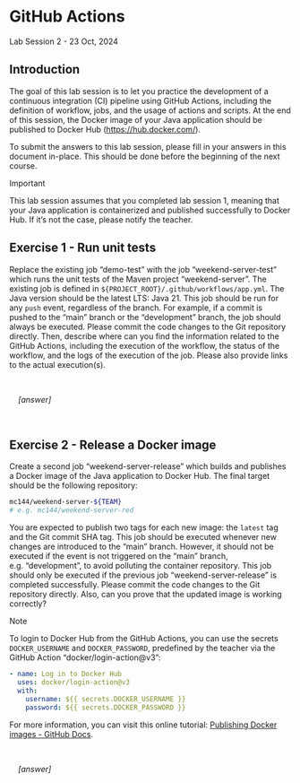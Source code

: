 # GitHub Actions

Lab Session 2 - 23 Oct, 2024

## Introduction

The goal of this lab session is to let you practice the development of a
continuous integration (CI) pipeline using GitHub Actions, including the
definition of workflow, jobs, and the usage of actions and scripts. At
the end of this session, the Docker image of your Java application
should be published to Docker Hub (<https://hub.docker.com/>).

To submit the answers to this lab session, please fill in your answers
in this document in-place. This should be done before the beginning of
the next course.

> [!IMPORTANT]
> This lab session assumes that you completed lab session
> 1, meaning that your Java application is containerized and published
> successfully to Docker Hub. If it’s not the case, please notify the
> teacher.

## Exercise 1 - Run unit tests

Replace the existing job “demo-test” with the job “weekend-server-test”
which runs the unit tests of the Maven project “weekend-server”. The
existing job is defined in `${PROJECT_ROOT}/.github/workflows/app.yml`.
The Java version should be the latest LTS: Java 21. This job should be
run for any `push` event, regardless of the branch. For example, if a
commit is pushed to the “main” branch or the “development” branch, the
job should always be executed. Please commit the code changes to the Git
repository directly. Then, describe where can you find the information
related to the GitHub Actions, including the execution of the workflow,
the status of the workflow, and the logs of the execution of the job.
Please also provide links to the actual execution(s).

  

    *\[answer\]*

  

## Exercise 2 - Release a Docker image

Create a second job “weekend-server-release” which builds and publishes
a Docker image of the Java application to Docker Hub. The final target
should be the following repository:

``` sh
mc144/weekend-server-${TEAM}
# e.g. mc144/weekend-server-red
```

You are expected to publish two tags for each new image: the `latest`
tag and the Git commit SHA tag. This job should be executed whenever new
changes are introduced to the “main” branch. However, it should not be
executed if the event is not triggered on the “main” branch,
e.g. “development”, to avoid polluting the container repository. This
job should only be executed if the previous job “weekend-server-release”
is completed successfully. Please commit the code changes to the Git
repository directly. Also, can you prove that the updated image is
working correctly?

> [!NOTE]
> To login to Docker Hub from the GitHub Actions, you can use
> the secrets `DOCKER_USERNAME` and `DOCKER_PASSWORD`, predefined by the
> teacher via the GitHub Action “docker/login-action@v3”:
>
> ``` yaml
> - name: Log in to Docker Hub
>   uses: docker/login-action@v3
>   with:
>     username: ${{ secrets.DOCKER_USERNAME }}
>     password: ${{ secrets.DOCKER_PASSWORD }}
> ```

For more information, you can visit this online tutorial: [Publishing
Docker images - GitHub
Docs](https://docs.github.com/en/actions/publishing-packages/publishing-docker-images).

  

    *\[answer\]*
